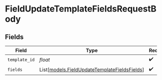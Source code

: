 # FieldUpdateTemplateFieldsRequestBody


## Fields

| Field                                                                                        | Type                                                                                         | Required                                                                                     | Description                                                                                  |
| -------------------------------------------------------------------------------------------- | -------------------------------------------------------------------------------------------- | -------------------------------------------------------------------------------------------- | -------------------------------------------------------------------------------------------- |
| `template_id`                                                                                | *float*                                                                                      | :heavy_check_mark:                                                                           | N/A                                                                                          |
| `fields`                                                                                     | List[[models.FieldUpdateTemplateFieldsFields](../models/fieldupdatetemplatefieldsfields.md)] | :heavy_check_mark:                                                                           | N/A                                                                                          |